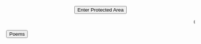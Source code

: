  <HTML>
  <HEAD>
<meta name="description" content="Homepage for personal website on hobbies,fun and travel.">
<meta name="keywords" content="hobbies,fun,travel,pranavbahl poems,poems view,page poems,pranavbahl poem, view poems,Top 10 poems">
<meta name="author" content="Pranav Bahl">
<meta name="viewport" content="width=device-width, initial-scale=1.0">
 </HEAD>
 <body>
  <SCRIPT>
function passWord() {
var testV = 1;
var pass1 = prompt('Please Enter Your Password',' ');
while (testV < 3) {
if (!pass1) 
history.go(-1);
if (pass1.toLowerCase() == "single") {
alert('You Got it Right!');   
window.open(Poems.html);
break;
} 
testV+=1;
var pass1 = 
prompt('Access Denied - Password Incorrect, Please Try Again.','Password');
}
if (pass1.toLowerCase()!="password" & testV ==3) 
history.go(-1);
return " ";                           
} 
</SCRIPT>
<CENTER>
<FORM>
<input type="button" value="Enter Protected Area" onClick="passWord()">
</FORM>
</CENTER>
 <marquee behavior="scroll" direction="left" scrollamount="5">Content under construction,until then static poems only :/</marquee>

 <button onclick="window.location.href = 'https://pranavbahl.me/Poems.html';">Poems</button><br><br>
 </body>

